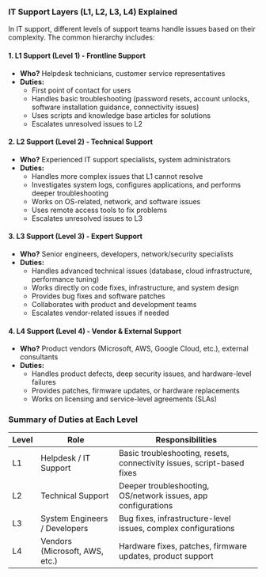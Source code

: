 ### **IT Support Layers (L1, L2, L3, L4) Explained**

In IT support, different levels of support teams handle issues based on their complexity. The common hierarchy includes:

#### **1. L1 Support (Level 1) - Frontline Support**
- **Who?** Helpdesk technicians, customer service representatives
- **Duties:**
  - First point of contact for users
  - Handles basic troubleshooting (password resets, account unlocks, software installation guidance, connectivity issues)
  - Uses scripts and knowledge base articles for solutions
  - Escalates unresolved issues to L2

#### **2. L2 Support (Level 2) - Technical Support**
- **Who?** Experienced IT support specialists, system administrators
- **Duties:**
  - Handles more complex issues that L1 cannot resolve
  - Investigates system logs, configures applications, and performs deeper troubleshooting
  - Works on OS-related, network, and software issues
  - Uses remote access tools to fix problems
  - Escalates unresolved issues to L3

#### **3. L3 Support (Level 3) - Expert Support**
- **Who?** Senior engineers, developers, network/security specialists
- **Duties:**
  - Handles advanced technical issues (database, cloud infrastructure, performance tuning)
  - Works directly on code fixes, infrastructure, and system design
  - Provides bug fixes and software patches
  - Collaborates with product and development teams
  - Escalates vendor-related issues if needed

#### **4. L4 Support (Level 4) - Vendor & External Support**
- **Who?** Product vendors (Microsoft, AWS, Google Cloud, etc.), external consultants
- **Duties:**
  - Handles product defects, deep security issues, and hardware-level failures
  - Provides patches, firmware updates, or hardware replacements
  - Works on licensing and service-level agreements (SLAs)

### **Summary of Duties at Each Level**
| Level | Role | Responsibilities |
|---|---|---|
| L1 | Helpdesk / IT Support | Basic troubleshooting, resets, connectivity issues, script-based fixes |
| L2 | Technical Support | Deeper troubleshooting, OS/network issues, app configurations |
| L3 | System Engineers / Developers | Bug fixes, infrastructure-level issues, complex configurations |
| L4 | Vendors (Microsoft, AWS, etc.) | Hardware fixes, patches, firmware updates, product support |
